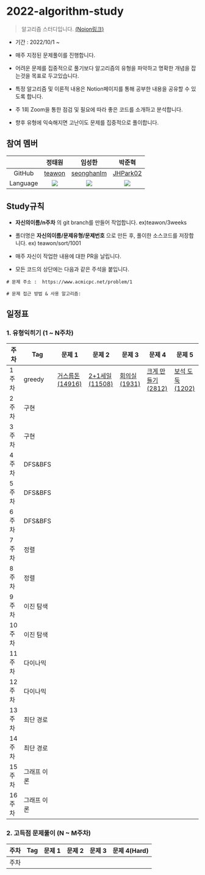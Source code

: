 # 2022-algorithm-study

> 알고리즘 스터디입니다.
> [(Noion링크)](https://www.notion.so/df9381e89a7f4dcab99c15a496a1d8e7)


- 기간 : 2022/10/1 ~

- 매주 지정된 문제풀이를 진행합니다.
- 어려운 문제를 집중적으로 풀기보다 알고리즘의 유형을 파악하고 명확한 개념을 잡는것을 목표로 두고있습니다.
- 특정 알고리즘 및 이론적 내용은 Notion페이지를 통해 공부한 내용을 공유할 수 있도록 합니다.
- 주 1회 Zoom을 통한 점검 및 필요에 따라 좋은 코드를 소개하고 분석합니다.
- 향후 유형에 익숙해지면 고난이도 문제를 집중적으로 풀이합니다.





## 참여 멤버
|  | 정태원 | 임성한 | 박준혁 |
| :---: | :---: | :---: | :---: |
| GitHub |  [teawon](https://github.com/teawon)  | [seonghanIm](https://github.com/seonghanIm) |[JHPark02](https://github.com/JHPark02) |
| Language | <img src="https://img.shields.io/badge/Java-007396?style=for-the-badge&logo=java&logoColor=white"> | <img src="https://img.shields.io/badge/Java-007396?style=for-the-badge&logo=java&logoColor=white"> | <img src="https://img.shields.io/badge/Java-007396?style=for-the-badge&logo=java&logoColor=white"> | 


## Study규칙
- **자신의이름/n주차** 의 git branch를 만들어 작업합니다. ex)teawon/3weeks

- 폴더명은 **자신의이름/문제유형/문제번호** 으로 만든 후, 풀이한 소스코드를 저장합니다. ex) teawon/sort/1001

- 매주 자신이 작업한 내용에 대한 PR을 날립니다. 

- 모든 코드의 상단에는 다음과 같은 주석을 붙입니다.
```
# 문제 주소 :  https://www.acmicpc.net/problem/1

# 문제 접근 방법 & 사용 알고리즘: 
```


## 일정표
### 1. 유형익히기 (1 ~ N주차)
| **주차** | **Tag**          | **문제 1**           | **문제 2**       |  **문제 3**       | **문제 4**  | **문제 5** | 
| -------- | --------------- | ------------------  | --------------  | --------------- | ----------   | ------------|
| 1주차    | greedy           |     <a href="https://www.acmicpc.net/problem/14916" target="_blank">거스름돈(14916)</a>            |    <a href="https://www.acmicpc.net/problem/11508" target="_black">2+1세일(11508)</a>            | <a href="https://www.acmicpc.net/problem/1931" target="_black">회의실(1931)</a> |  <a href="https://www.acmicpc.net/problem/2812" target="_black">크게 만들기(2812)</a> |      <a href="https://www.acmicpc.net/problem/1202" target="_black">보석 도둑(1202)</a>  
| 2주차    | 구현       |                     |    |                                             
| 3주차    | 구현            |     |    |                                             
| 4주차    | DFS&BFS              |     |    |              
| 5주차    | DFS&BFS               |     |    |      
| 6주차    | DFS&BFS               |     |    |     
| 7주차    | 정렬              |     |    |        
| 8주차    | 정렬              |     |    |       
| 9주차    | 이진 탐색               |     |    |         
| 10주차    | 이진 탐색               |     |    |         
| 11주차    | 다이나믹               |     |    |         
| 12주차    | 다이나믹               |     |    |         
| 13주차    | 최단 경로               |     |    |         
| 14주차    | 최단 경로               |     |    |    
| 15주차    | 그래프 이론               |     |    |  
| 16주차    | 그래프 이론              |     |    |  


 ### 2. 고득점 문제풀이 (N ~ M주차) 
| **주차** | **Tag**          | **문제 1**                          | **문제 2**                   |  **문제 3**      | **문제 4(Hard)**  
| -------- | ----------------- | ------------------- | --------------------- | --------------- | ---------- | 
| 주차    |          |  | |                   

